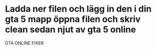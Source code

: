 # Ladda ner filen och lägg in den i din gta 5 mapp öppna filen och skriv clean sedan njut av gta 5 online
GTA ONLINE FIXER
